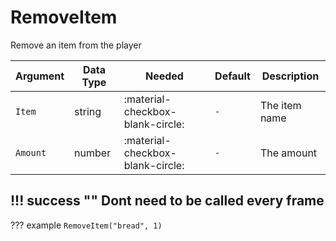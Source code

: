 # RemoveItem
Remove an item from the player

| Argument              | Data Type                            | Needed                    | Default                       | Description
| ----------------------| ------------------------------------ | ------------------------- |-------------------------------|-------------
| `Item`                | string | :material-checkbox-blank-circle: | `-` | The item name
| `Amount`                | number | :material-checkbox-blank-circle: | `-` | The amount

!!! success ""
    Dont need to be called every frame
---
??? example
    ```
    RemoveItem("bread", 1)
    ```     
